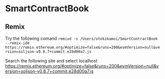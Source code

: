 # SmartContractBook

## Remix
Try the following comand
`remixd -s /Users/otokikamoi/SmartContractBook --remix-ide https://remix.ethereum.org/#optimize=false&runs=200&evmVersion=null&version=soljson-v0.8.7+commit.e28d00a7.js`

Search the following site and select localhost
https://remix.ethereum.org/#optimize=false&runs=200&evmVersion=null&version=soljson-v0.8.7+commit.e28d00a7.js


